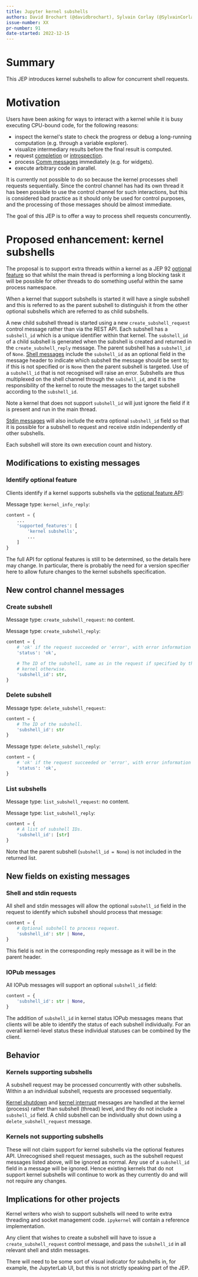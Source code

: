 ```yaml
---
title: Jupyter kernel subshells
authors: David Brochart (@davidbrochart), Sylvain Corlay (@SylvainCorlay), Johan Mabille (@JohanMabille), Ian Thomas (@ianthomas23)
issue-number: XX
pr-number: 91
date-started: 2022-12-15
---
```


# Summary

This JEP introduces kernel subshells to allow for concurrent shell requests.

# Motivation

Users have been asking for ways to interact with a kernel while it is busy executing CPU-bound code,
for the following reasons:
- inspect the kernel's state to check the progress or debug a long-running computation (e.g.
  through a variable explorer).
- visualize intermediary results before the final result is computed.
- request [completion](https://jupyter-client.readthedocs.io/en/stable/messaging.html#completion) or
  [introspection](https://jupyter-client.readthedocs.io/en/stable/messaging.html#introspection).
- process
  [Comm messages](https://jupyter-client.readthedocs.io/en/stable/messaging.html#custom-messages)
  immediately (e.g. for widgets).
- execute arbitrary code in parallel.

It is currently not possible to do so because the kernel processes shell requests sequentially.
Since the control channel has had its own thread it has been possible to use the control channel
for such interactions, but this is considered bad practice as it should only be used for control
purposes, and the processing of those messages should be almost immediate.

The goal of this JEP is to offer a way to process shell requests concurrently.

# Proposed enhancement: kernel subshells

The proposal is to support extra threads within a kernel as a JEP 92
[optional feature](https://github.com/jupyter/enhancement-proposals/blob/master/92-jupyter-optional-features/jupyter-optional-features.md) so that whilst the main thread is performing a long blocking task it
will be possible for other threads to do something useful within the same process namespace.

When a kernel that support subshells is started it will have a single subshell and this is referred
to as the parent subshell to distinguish it from the other optional subshells which are referred to
as child subshells.

A new child subshell thread is started using a new `create_subshell_request` control message rather
than via the REST API. Each subshell has a `subshell_id` which is a unique identifier within that
kernel. The `subshell_id` of a child subshell is generated when the subshell is created and
returned in the `create_subshell_reply` message. The parent subshell has a `subshell_id` of `None`.
[Shell messages](https://jupyter-client.readthedocs.io/en/stable/messaging.html#messages-on-the-shell-router-dealer-channel)
include the `subshell_id` as an optional field in the message header to indicate which subshell the
message should be sent to; if this is not specified or is `None` then the parent
subshell is targeted. Use of a `subshell_id` that is not recognised will raise an error.
Subshells are thus multiplexed on the shell channel through the `subshell_id`, and it is the
responsibility of the kernel to route the messages to the target subshell according to the
`subshell_id`.

Note a kernel that does not support `subshell_id` will just ignore the field if it is present and
run in the main thread.

[Stdin messages](https://jupyter-client.readthedocs.io/en/stable/messaging.html#messages-on-the-stdin-router-dealer-channel)
will also include the extra optional `subshell_id` field so that it is possible for a subshell to
request and receive stdin independently of other subshells.

Each subshell will store its own execution count and history.

## Modifications to existing messages

### Identify optional feature

Clients identify if a kernel supports subshells via the
[optional feature API](https://github.com/jupyter/enhancement-proposals/blob/master/92-jupyter-optional-features/jupyter-optional-features.md):

Message type: `kernel_info_reply`:

```py
content = {
    ...
    'supported_features': [
        'kernel subshells',
        ...
    ]
}
```

The full API for optional features is still to be determined, so the details here may change.
In particular, there is probably the need for a version specifier here to allow future changes to
the kernel subshells specification.

## New control channel messages

### Create subshell

Message type: `create_subshell_request`: no content.

Message type: `create_subshell_reply`:

```py
content = {
    # 'ok' if the request succeeded or 'error', with error information as in all other replies.
    'status': 'ok',

    # The ID of the subshell, same as in the request if specified by the client, given by the
    # kernel otherwise.
    'subshell_id': str,
}
```

### Delete subshell

Message type: `delete_subshell_request`:

```py
content = {
    # The ID of the subshell.
    'subshell_id': str
}
```

Message type: `delete_subshell_reply`:

```py
content = {
    # 'ok' if the request succeeded or 'error', with error information as in all other replies.
    'status': 'ok',
}
```

### List subshells

Message type: `list_subshell_request`: no content.

Message type: `list_subshell_reply`:

```py
content = {
    # A list of subshell IDs.
    'subshell_id': [str]
}
```

Note that the parent subshell (`subshell_id = None`) is not included in the returned list.

## New fields on existing messages

### Shell and stdin requests

All shell and stdin messages will allow the optional `subshell_id` field in the request to identify
which subshell should process that message:

```py
content = {
    # Optional subshell to process request.
    'subshell_id': str | None,
}
```

This field is not in the corresponding reply message as it will be in the parent header.

### IOPub messages

All IOPub messages will support an optional `subshell_id` field:

```py
content = {
    'subshell_id': str | None,
}
```

The addition of `subshell_id` in kernel status IOPub messages means that clients will be able to
identify the status of each subshell individually. For an overall kernel-level status these
individual statuses can be combined by the client.

## Behavior

### Kernels supporting subshells

A subshell request may be processed concurrently with other subshells. Within a an individual
subshell, requests are processed sequentially.

[Kernel shutdown](https://jupyter-client.readthedocs.io/en/stable/messaging.html#kernel-shutdown)
and [kernel interrupt](https://jupyter-client.readthedocs.io/en/stable/messaging.html#kernel-interrupt)
messages are handled at the kernel (process) rather than subshell (thread) level, and they do not
include a `subshell_id` field. A child subshell can be individually shut down using a
`delete_subshell_request` message.

### Kernels not supporting subshells

These will not claim support for kernel subshells via the optional features API. Unrecognised shell
request messages, such as the subshell request messages listed above, will be ignored as normal.
Any use of a `subshell_id` field in a message will be ignored. Hence existing kernels that do not
support kernel subshells will continue to work as they currently do and will not require any
changes.

## Implications for other projects

Kernel writers who wish to support subshells will need to write extra threading and socket
management code. `ipykernel` will contain a reference implementation.

Any client that wishes to create a subshell will have to issue a `create_subshell_request` control
message, and pass the `subshell_id` in all relevant shell and stdin messages.

There will need to be some sort of visual indicator for subshells in, for example, the JupyterLab
UI, but this is not strictly speaking part of the JEP.
